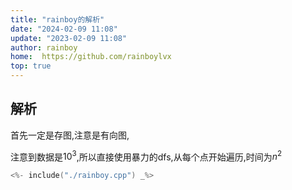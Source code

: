 ```yaml
---
title: "rainboy的解析"
date: "2024-02-09 11:08"
update: "2023-02-09 11:08"
author: rainboy
home:  https://github.com/rainboylvx
top: true
---
```


## 解析

首先一定是存图,注意是有向图,

注意到数据是$10^3$,所以直接使用暴力的dfs,从每个点开始遍历,时间为$n^2$


```cpp
<%- include("./rainboy.cpp") _%>
```


